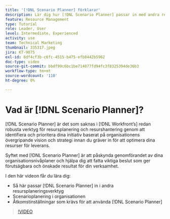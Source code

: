 ```yaml
---
title: '[!DNL Scenario Planner] förklarar'
description: Lär dig hur [!DNL Scenario Planner] passar in med andra resursplaneringsverktyg. Lär dig sedan hur du konfigurerar  [!DNL Scenario Planner].
feature: Resource Management
type: Tutorial
role: Leader, User
level: Intermediate, Experienced
activity: use
team: Technical Marketing
thumbnail: 335317.jpeg
jira: KT-9075
exl-id: 8df4cf3b-c6fc-4515-b475-efb8442b5962
doc-type: video
source-git-commit: bbdf99c6bc1be714077fd94fc3f8325394de36b3
workflow-type: tm+mt
source-wordcount: '110'
ht-degree: 0%

---
```


# Vad är [!DNL Scenario Planner]?

[!DNL Scenario Planner] är det som saknas i [!DNL Workfront’s] redan robusta verktyg för resursplanering och resurshantering genom att identifiera och prioritera dina initiativ baserat på organisationens övergripande vision och strategi innan du gräver in för att optimera dina resurser för leverans.

Syftet med [!DNL Scenario Planner] är att påskynda genomförandet av dina organisationsnivåplaner och hjälpa dig att fatta viktiga beslut som ger förutsägbara och önskade resultat för din verksamhet.

I den här videon får du lära dig:

* Så här passar [!DNL Scenario Planner] in i andra resursplaneringsverktyg
* Scenarioplanering i organisationen
* Åtkomstinställningar som krävs för att använda [!DNL Scenario Planner]

>[!VIDEO](https://video.tv.adobe.com/v/335317/?quality=12&learn=on&enablevpops=1)
